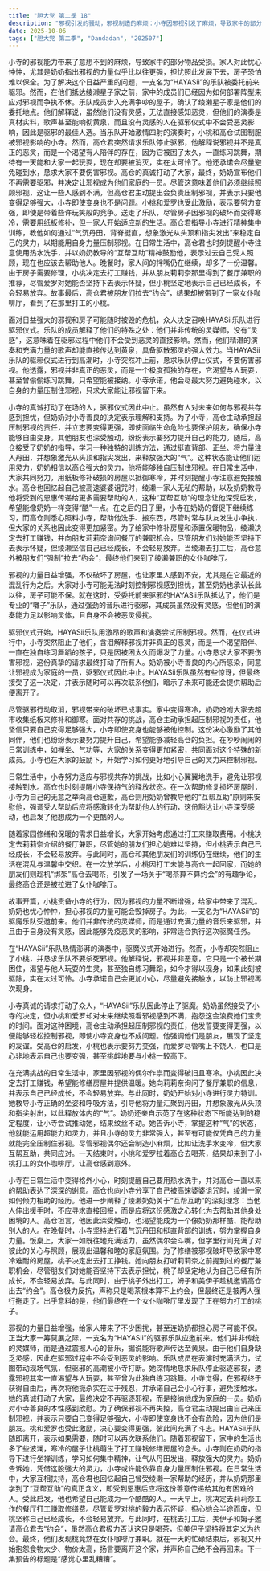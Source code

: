 ```yaml
---
title: "胆大党 第二季 18"
description: "邪视引发的骚动，邪视制造的麻烦：小寺因邪视引发了麻烦，导致家中的部分物品受损。众人对此感到担忧，特别是奶奶提到邪视的力量似乎比以前更强，担心再这样下去房子可能不保。邪视引发的骚动，囃子乐队的到来：为了解决邪视的问题，一支名为“HAYASii”的乐队被委托前来。他们来到绫濑星子家，在他们到来之前，家中的成员正在就对付邪视的阵型问题发生争执。HAYASii乐队的驱邪仪式，HAYASii的特殊能力：HAYASii乐队解释了他们的独特之处：他们并非灵媒师，没有“灵感”，因此在驱邪仪式中不会受恶灵影响，但他们的演奏和歌声能响彻黄泉。HAYASii乐队的驱邪仪式，小寺阻止驱邪：在HAYASii乐队进行驱邪仪式时，小寺突然介入，恳求他们不要杀死邪视。他解释邪视只是孤独，渴望与人玩耍，甚至偷偷练习跳舞。小寺承诺会尽力避免碰水来压制邪视，只求众人留下它。与邪视共存的决定与训练，接受邪视成为家人：小寺的真诚打动了大家，奶奶也同意让邪视成为家庭的一员，驱邪仪式因此中止。乐队成员虽然有些不满，但最终接受了小寺的决定。与邪视共存的决定与训练，共同变强压制邪视：高仓君主动提出会负责压制邪视，并表示只要自己变得更强，小寺就算变身也不是问题。其他同伴也受到感染，纷纷表示要努力变强，即使伴随着一些吵闹和打闹，大家的关系也更加紧密。与邪视共存的决定与训练，HAYASii乐队的离开：HAYASii乐队任务终止后离开，并表示随时可以再次联系他们，暗示未来的合作可能性。家里因邪视造成的损坏，需要纸板来御寒，奶奶让大家去超市找些回来。小寺的灵力特训，奶奶的指导：奶奶开始训练小寺，教导他如何通过正确的坐姿和呼吸，将力量注入丹田，想象激光从头顶和指尖发出，从而释放“气”。小寺的灵力特训，掌握灵力的方法：小寺学会在这种“气”的状态下使用超能力和灵力。奶奶指出小寺的灵力非常强大，有可能通过自身的力量压制住邪视。互帮互助的精神与日常，小寺的谨慎与感谢：小寺变得更加小心，记得用热水洗手，并感谢高仓的帮助。互帮互助的精神与日常，互帮互助的真谛：高仓向小寺讲述了自己被高速婆婆诅咒时得到绫濑家帮助的经历，并解释了绫濑奶奶关于“互帮互助”的理念：受到帮助后，不应直接回报，而应将这份感激转化为帮助其他有困难的人。高仓表示他因此受到了启发，也想变得更酷。互帮互助的精神与日常，温馨的家庭生活：在晚餐时，小寺继续练习气沉丹田和挺直后背。饭桌上，大家依旧充满活力，不时拌嘴，但又互相照顾，展现出日常的温馨。互帮互助的精神与日常，桃子的打工计划：为了修缮被邪视破坏导致寒冷的房子，桃子决定去打工赚钱。她向朋友询问莉莉奈之前提到的餐厅兼职机会，尽管朋友们对她是否能坚持下去表示担忧，桃子仍坚信自己已经成长。互帮互助的精神与日常，高仓君的“约会”风波：由于桃子去打工，姆子和美伊子邀请高仓君去“约会”，虽然高仓极力反抗，声称只是喝茶不算约会，但最终还是被拖走了。最终他们发现桃子正在一家女仆咖啡厅打工。后续与展望，邪视的抱怨与未来预告：邪视抱怨食物太少，物价太高，想要离开。下一集预告名为“感觉心里乱糟糟”。"
date: 2025-10-06
tags: ["胆大党 第二季", "Dandadan", "202507"]
---
```


小寺的邪视能力带来了意想不到的麻烦，导致家中的部分物品受损。家人对此忧心忡忡，尤其是奶奶指出邪视的力量似乎比以往更强，担忧照此发展下去，房子恐怕难以保全。为了解决这个日益严重的问题，一支名为“HAYASii”的乐队被委托前来驱邪。然而，在他们抵达绫濑星子家之前，家中的成员们已经因为如何部署阵型来应对邪视而争执不休。乐队成员步入充满争吵的屋子，确认了绫濑星子家是他们的委托地点。他们解释说，虽然他们没有灵感，无法直接感知恶灵，但他们的演奏是真材实料，歌声甚至能响彻黄泉，而且没有灵感的人在驱邪仪式中不会受恶灵影响，因此是驱邪的最佳人选。当乐队开始激情四射的演奏时，小桃和高仓试图制服被邪视影响的小寺。然而，高仓君突然请求乐队停止驱邪，他解释说邪视并不是真正的恶灵，而是一个渴望有人陪伴的存在，因为它被困了太久，一直练习跳舞，期待有一天能和大家一起玩耍，现在却要被消灭，实在太可怜了。他还承诺会尽量避免碰到水，恳求大家不要伤害邪视。高仓的真诚打动了大家，最终，奶奶宣布他们不再需要驱邪，并决定让邪视成为他们家庭的一员。尽管这意味着他们必须继续照顾邪视，这让一些人感到不满，但高仓君主动提出会负责压制邪视，并表示只要他变得足够强大，小寺即使变身也不是问题。小桃和爱罗也受此激励，表示要努力变强，即使是带着些许玩笑般的竞争。送走了乐队，尽管房子因邪视的破坏而变得寒冷，需要用纸板修补，但一家人开始适应新的生活。高仓君指导小寺进行精神集中训练，教他如何通过“气沉丹田，背脊挺直，想象激光从头顶和指尖发出”来稳定自己的灵力，以期能用自身力量压制邪视。在日常生活中，高仓君也时刻提醒小寺注意使用热水洗手，并以奶奶教导的“互帮互助”精神鼓励他，表示过去自己受人照顾，现在也应该去帮助他人。晚餐时，家人间的拌嘴仍在继续，却多了一份温馨。由于房子需要修理，小桃决定去打工赚钱，并从朋友莉莉奈那里得到了餐厅兼职的推荐，尽管爱罗对她能否坚持下去表示怀疑，但小桃坚定地表示自己已经成长，不会轻易放弃。故事最后，高仓君被朋友们拉去“约会”，结果却被带到了一家女仆咖啡厅，看到了在那里打工的小桃。

面对日益强大的邪视和房子可能随时被毁的危机，众人决定召唤HAYASii乐队进行驱邪仪式。乐队的成员解释了他们的特殊之处：他们并非传统的灵媒师，没有“灵感”，这意味着在驱邪过程中他们不会受到恶灵的直接影响。然而，他们精湛的演奏和充满力量的歌声却能直接传达到黄泉，具备驱散邪灵的强大效力。当HAYASii乐队的驱邪仪式进行到高潮时，小寺突然冲上前，恳求乐队停止仪式，不要伤害邪视。他透露，邪视并非真正的恶灵，而是一个极度孤独的存在，它渴望与人玩耍，甚至曾偷偷练习跳舞，只希望能被接纳。小寺承诺，他会尽最大努力避免碰水，以自身的力量压制住邪视，只求大家能让邪视留下来。

小寺的真诚打动了在场的人，驱邪仪式因此中止。虽然有人对未来如何与邪视共存感到担忧，但奶奶对小寺善良的决定表示理解和支持。为了小寺，高仓主动承担起压制邪视的责任，并立志要变得更强，即使面临生命危险也要保护朋友，确保小寺能够自由变身。其他朋友也深受触动，纷纷表示要努力提升自己的能力。随后，高仓接受了奶奶的指导，学习一种独特的训练方法，通过挺直背部、正坐、将力量注入丹田，并想象激光从头顶和指尖发出，来释放强大的“气”。这种状态能让他们运用灵力，奶奶相信以高仓强大的灵力，他将能够独自压制住邪视。在日常生活中，大家共同努力，用纸板修补破损的房屋以抵御寒冷，并时刻提醒小寺注意避免接触水。高仓也回忆起自己被高速婆婆诅咒时，绫濑一家人无私的帮助，以及奶奶教导他将受到的恩惠传递给更多需要帮助的人，这种“互帮互助”的理念让他深受启发，希望能像奶奶一样变得“酷”一点。在之后的日子里，小寺在奶奶的督促下继续练习，而高仓则悉心照料小寺，帮助他洗手、搬东西，尽管时常与队友发生小争执，但大家的关系也因此变得更加紧密。为了给家中修补房屋和添置保暖物品，绫濑决定去打工赚钱，并向朋友莉莉奈询问餐厅的兼职机会，尽管朋友们对她能否坚持下去表示怀疑，但绫濑坚信自己已经成长，不会轻易放弃。当绫濑去打工后，高仓意外被朋友们“强制”拉去“约会”，最终他们来到了绫濑兼职的女仆咖啡厅。

邪视的力量日益增强，不仅破坏了房屋，也让家里人感到不安，尤其是在它最近的混乱行为之后。大家对小寺可能无法时刻控制邪视感到担忧，甚至奶奶也承认长此以往，房子可能不保。就在这时，受委托前来驱邪的HAYASii乐队抵达了，他们是专业的“囃子”乐队，通过强劲的音乐进行驱邪，其成员虽然没有灵感，但他们的演奏能力足以影响灵体，且自身不会被恶灵侵扰。

驱邪仪式开始，HAYASii乐队用激昂的歌声和演奏尝试压制邪视。然而，在仪式进行中，小寺突然阻止了他们，含泪解释邪视并非真正的恶灵，而是一个渴望陪伴、一直在独自练习舞蹈的孩子，只是因被困太久而爆发了力量。小寺恳求大家不要伤害邪视，这份真挚的请求最终打动了所有人。奶奶被小寺善良的内心所感染，同意让邪视成为家庭的一员，驱邪仪式因此中止。HAYASii乐队虽然有些惊讶，但最终接受了这一决定，并表示随时可以再次联系他们，暗示了未来可能还会提供帮助后便离开了。

尽管驱邪行动取消，邪视带来的破坏已成事实。家中变得寒冷，奶奶吩咐大家去超市收集纸板来修补和御寒。面对共存的挑战，高仓主动承担起压制邪视的责任，他坚信只要自己变得足够强大，小寺即使变身也能够被他控制。这份决心激励了其他同伴，他们也纷纷表示要努力提升自己，希望能够减轻高仓的负担。在吵吵闹闹的日常训练中，如禅坐、气功等，大家的关系变得更加紧密，共同面对这个特殊的新成员。小寺也在大家的鼓励下，开始学习如何更好地引导自己的灵力来控制邪视。

日常生活中，小寺努力适应与邪视共存的挑战，比如小心翼翼地洗手，避免让邪视接触到水。高仓也时刻提醒小寺保持气的释放状态。在一次帮助修复损坏房屋时，小寺为自己的无意之举向高仓道歉，高仓则用奶奶曾教导他的“互帮互助”原则来安慰他，强调受人帮助后应将感激转化为帮助他人的行动，这份豁达让小寺深受感动，也启发了他想成为一个更酷的人。

随着家园修缮和保暖的需求日益增长，大家开始考虑通过打工来赚取费用。小桃决定去莉莉奈介绍的餐厅兼职，尽管她的朋友们担心她难以坚持，但小桃表示自己已经成长，不会轻易放弃。与此同时，高仓和其他朋友们的训练仍在继续，他们的生活在混乱与温馨中交织。在一次放学后，小桃因打工未能与高仓一起回家，而她的朋友们则趁机“绑架”高仓去喝茶，引发了一场关于“喝茶算不算约会”的有趣争论，最终高仓还是被拉进了女仆咖啡厅。

故事开篇，小桃责备小寺的行为，因为邪视的力量不断增强，给家中带来了混乱。奶奶也忧心忡忡，担心邪视的力量可能会毁掉房子。为此，一支名为“HAYASii”的驱魔乐队受邀前来。他们并非传统的灵媒师，而是通过充满力量的音乐来驱邪，并且由于自身没有灵感，因此能够免疫恶灵的影响，非常适合执行这次驱魔任务。

在“HAYASii”乐队热情澎湃的演奏中，驱魔仪式开始进行。然而，小寺却突然阻止了小桃，并恳求乐队不要杀死邪视。他解释说，邪视并非恶意，它只是一个被长期困住，渴望与他人玩耍的生灵，甚至独自练习舞蹈，如今才得以现身，如果此刻被驱除，实在太过可怜。小寺承诺自己会更加小心，尽量避免接触水，以防止邪视再次现身。

小寺真诚的请求打动了众人，“HAYASii”乐队因此停止了驱魔。奶奶虽然接受了小寺的决定，但小桃和爱罗却对未来继续照看邪视感到不满，抱怨这会浪费她们宝贵的时间。面对这种困境，高仓主动承担起压制邪视的责任，他发誓要变得更强，以便能够轻松控制邪视，即使小寺变身也不成问题。他强调他们是朋友，展现了坚定的友谊。受高仓的启发，小桃也表示要努力变强，而爱罗尽管嘴上不饶人，也口是心非地表示自己也要变强，甚至挑衅地要与小桃一较高下。

在充满挑战的日常生活中，家里因邪视的偶尔作祟而变得破旧且寒冷。小桃因此决定去打工赚钱，希望能修缮房屋并提供温暖。她向莉莉奈询问了餐厅兼职的信息，并表示自己已经成长，不会轻易放弃。与此同时，奶奶开始对小寺进行灵力特训。她教导小寺正确的坐姿和呼吸方法，引导他将力量汇聚到丹田，并想象激光从头顶和指尖射出，以此释放体内的“气”。奶奶还亲自示范了在这种状态下所能达到的稳定程度，让小寺尝试推动她，结果纹丝不动。她告诉小寺，掌握这种“气”的状态，他就能运用超能力和灵力，并且小寺的灵力非常强大，甚至有可能仅凭自己的力量就能完全压制住邪视。尽管邪视偶尔还会制造小麻烦，比如让洗手水变冷，但大家互帮互助，共同应对。一天结束时，小桃和爱罗拉着高仓去喝茶，结果却来到了小桃打工的女仆咖啡厅，让高仓感到意外。

小寺在日常生活中变得格外小心，时刻提醒自己要用热水洗手，并对高仓一直以来的帮助表达了深深的谢意。高仓也向小寺分享了自己被高速婆婆诅咒时，绫濑一家如何倾力相助的经历。他进一步阐释了绫濑奶奶关于“互帮互助”的深刻理念：当他人伸出援手时，不应寻求直接回报，而是应将这份感激之心转化为去帮助其他身处困境的人。高仓坦言，他因此深受触动，也渴望能成为一个像奶奶那样酷、能帮助别人的人。在晚餐时，小寺坚持进行着气沉丹田和挺直背部的训练，努力掌握自身力量。饭桌上，大家一如既往地充满活力，虽然偶尔会斗嘴，但字里行间充满了对彼此的关心与照顾，展现出温馨和睦的家庭氛围。为了修缮被邪视破坏导致家中寒冷难耐的房屋，桃子决定出去打工挣钱。她向朋友打听莉莉奈之前提到过的餐厅兼职机会，尽管朋友们对她能否坚持下去表示担忧，桃子却坚定地认为自己已经有所成长，不会轻易放弃。与此同时，由于桃子外出打工，姆子和美伊子趁机邀请高仓出去“约会”。高仓极力反抗，声称只是喝茶根本算不上约会，但最终还是被两人强行拖走了。出乎意料的是，他们最终在一个女仆咖啡厅里发现了正在努力打工的桃子。

邪视的力量日益增强，给家人带来了不少困扰，甚至连奶奶都担心房子可能不保。正当大家一筹莫展之际，一支名为“HAYASii”的驱邪乐队应邀前来。他们并非传统的灵媒师，而是通过震撼人心的音乐，据说能将歌声传达至黄泉。由于他们自身缺乏灵感，因此在驱邪过程中不会受到恶灵的影响。乐队成员在表演时充满活力，试图带动现场气氛，但驱邪的高潮被小寺打断。她深情地恳求乐队停止驱逐邪视，透露邪视其实一直渴望与人玩耍，甚至曾为此独自练习跳舞。小寺觉得，在邪视终于获得自由后，再次将他扼杀实在过于残忍，并承诺自己会小心行事，避免接触水。她的真诚打动了大家，最终决定不再驱逐邪视，而是接纳他成为家庭的一员。奶奶对小寺善良的本性感到欣慰。为了确保邪视不再失控，高仓君主动提出由自己来压制邪视，并表示只要自己变得足够强大，小寺即使变身也不会有危险，因为他们是朋友。桃和爱罗也受此激励，决心要变得更强，彼此间充满了斗志。HAYASii乐队随即离开，表示如果需要，随时可以再次联系他们。随着邪视留下，家中的生活也多了些波澜，寒冷的屋子让桃萌生了打工赚钱修缮房屋的念头。小寺则在奶奶的指导下进行坐禅训练，学习如何集中精神，让气从丹田发出，释放强大的灵力。奶奶告诉她，凭借这股强大的灵力，小寺或许能依靠自身力量压制住邪视。在日常生活中，大家互相扶持，高仓君也回忆起自己曾受绫濑一家帮助的经历，并从奶奶那里学到了“互帮互助”的真正含义，即受到恩惠后应将这份善意传递给其他有困难的人。受此启发，他也希望自己能成为一个酷酷的人。一天早上，桃决定去莉莉奈工作的餐厅打工赚取修缮费。尽管爱罗对桃的毅力表示怀疑，担心她会半途而废，但桃坚称自己已经成长，不会轻易放弃。与此同时，在桃去打工后，美伊子和姆子邀请高仓君去“约会”，虽然高仓君极力否认这只是喝茶，但美伊子坚持将其定义为约会。最终，他们发现桃竟然在女仆咖啡厅兼职。就在一天的忙碌结束后，邪视又开始抱怨食物太少、物价太高，扬言要离开这个家，并声称自己绝不会再回来。下一集预告的标题是“感觉心里乱糟糟”。